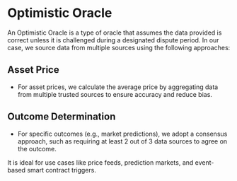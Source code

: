 # Optimistic Oracle

An Optimistic Oracle is a type of oracle that assumes the data provided is correct unless it is challenged during a designated dispute period. In our case, we source data from multiple sources using the following approaches:

## Asset Price

- For asset prices, we calculate the average price by aggregating data from multiple trusted sources to ensure accuracy and reduce bias.

## Outcome Determination

- For specific outcomes (e.g., market predictions), we adopt a consensus approach, such as requiring at least 2 out of 3 data sources to agree on the outcome.

It is ideal for use cases like price feeds, prediction markets, and event-based smart contract triggers.

